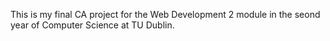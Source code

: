 This is my final CA project for the Web Development 2 module in the seond year of Computer Science at TU Dublin.
